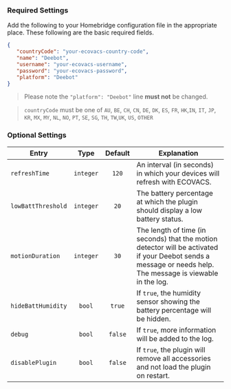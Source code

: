 ### Required Settings
Add the following to your Homebridge configuration file in the appropriate place. These following are the basic required fields.
```json
{
   "countryCode": "your-ecovacs-country-code",
   "name": "Deebot",
   "username": "your-ecovacs-username",
   "password": "your-ecovacs-password",
   "platform": "Deebot"
}
```
> Please note the `"platform": "Deebot"` line **must not** be changed.

> `countryCode` must be one of `AU`, `BE`, `CH`, `CN`, `DE`, `DK`, `ES`, `FR`, `HK`,`IN`, `IT`, `JP`, `KR`, `MX`, `MY`, `NL`, `NO`, `PT`, `SE`, `SG`, `TH`, `TW`,`UK`, `US`, `OTHER`
### Optional Settings
<table>
<thead>
<th>Entry</th>
<th>Type</th>
<th>Default</th>
<th>Explanation</th>
</thead>
<tr>
<td><code>refreshTime</code></td>
<td align="center"><code>integer</code></td>
<td align="center"><code>120</code></td>
<td>An interval (in seconds) in which your devices will refresh with ECOVACS.</td>
</tr>
<tr>
<td><code>lowBattThreshold</code></td>
<td align="center"><code>integer</code></td>
<td align="center"><code>20</code></td>
<td>The battery percentage at which the plugin should display a low battery status.</td>
</tr>
<tr>
<td><code>motionDuration</code></td>
<td align="center"><code>integer</code></td>
<td align="center"><code>30</code></td>
<td>The length of time (in seconds) that the motion detector will be activated if your Deebot sends a message or needs help. The message is viewable in the log.</td>
</tr>
<tr>
<td><code>hideBattHumidity</code></td>
<td align="center"><code>bool</code></td>
<td align="center"><code>true</code></td>
<td>If <code>true</code>, the humidity sensor showing the battery percentage will be hidden.</td>
</tr>
<tr>
<td><code>debug</code></td>
<td align="center"><code>bool</code></td>
<td align="center"><code>false</code></td>
<td>If <code>true</code>, more information will be added to the log.</td>
</tr>
<tr>
<td><code>disablePlugin</code></td>
<td align="center"><code>bool</code></td>
<td align="center"><code>false</code></td>
<td>If <code>true</code>, the plugin will remove all accessories and not load the plugin on restart.</td>
</tr>
</table>